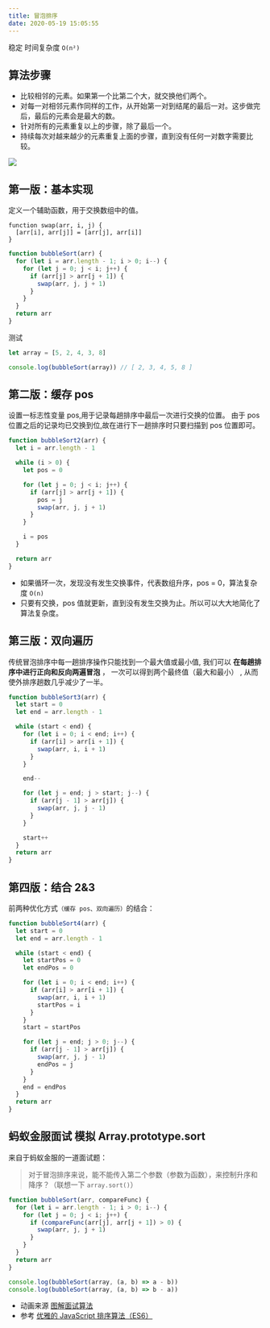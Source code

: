 ```yaml
---
title: 冒泡排序
date: 2020-05-19 15:05:55
---
```


稳定 时间复杂度 `O(n²)`

## 算法步骤

- 比较相邻的元素。如果第一个比第二个大，就交换他们两个。
- 对每一对相邻元素作同样的工作，从开始第一对到结尾的最后一对。这步做完后，最后的元素会是最大的数。
- 针对所有的元素重复以上的步骤，除了最后一个。
- 持续每次对越来越少的元素重复上面的步骤，直到没有任何一对数字需要比较。

![](https://gitee.com/alvin0216/cdn/raw/master/img/algorithm/sort/bubbleSort.png)

## 第一版：基本实现

定义一个辅助函数，用于交换数组中的值。

```TS
function swap(arr, i, j) {
  [arr[i], arr[j]] = [arr[j], arr[i]]
}
```

```js
function bubbleSort(arr) {
  for (let i = arr.length - 1; i > 0; i--) {
    for (let j = 0; j < i; j++) {
      if (arr[j] > arr[j + 1]) {
        swap(arr, j, j + 1)
      }
    }
  }
  return arr
}
```

测试

```js
let array = [5, 2, 4, 3, 8]

console.log(bubbleSort(array)) // [ 2, 3, 4, 5, 8 ]
```

## 第二版：缓存 pos

设置一标志性变量 pos,用于记录每趟排序中最后一次进行交换的位置。 由于 pos 位置之后的记录均已交换到位,故在进行下一趟排序时只要扫描到 pos 位置即可。

```js {5,9,14}
function bubbleSort2(arr) {
  let i = arr.length - 1

  while (i > 0) {
    let pos = 0

    for (let j = 0; j < i; j++) {
      if (arr[j] > arr[j + 1]) {
        pos = j
        swap(arr, j, j + 1)
      }
    }

    i = pos
  }

  return arr
}
```

- 如果循环一次，发现没有发生交换事件，代表数组升序，pos = 0，算法复杂度 `O(n)`
- 只要有交换，pos 值就更新，直到没有发生交换为止。所以可以大大地简化了算法复杂度。

## 第三版：双向遍历

传统冒泡排序中每一趟排序操作只能找到一个最大值或最小值, 我们可以 **在每趟排序中进行正向和反向两遍冒泡** ， 一次可以得到两个最终值（最大和最小） , 从而使外排序趟数几乎减少了一半。

```js
function bubbleSort3(arr) {
  let start = 0
  let end = arr.length - 1

  while (start < end) {
    for (let i = 0; i < end; i++) {
      if (arr[i] > arr[i + 1]) {
        swap(arr, i, i + 1)
      }
    }

    end--

    for (let j = end; j > start; j--) {
      if (arr[j - 1] > arr[j]) {
        swap(arr, j, j - 1)
      }
    }

    start++
  }
  return arr
}
```

## 第四版：结合 2&3

前两种优化方式`（缓存 pos、双向遍历）`的结合：

```js
function bubbleSort4(arr) {
  let start = 0
  let end = arr.length - 1

  while (start < end) {
    let startPos = 0
    let endPos = 0

    for (let i = 0; i < end; i++) {
      if (arr[i] > arr[i + 1]) {
        swap(arr, i, i + 1)
        startPos = i
      }
    }
    start = startPos

    for (let j = end; j > 0; j--) {
      if (arr[j - 1] > arr[j]) {
        swap(arr, j, j - 1)
        endPos = j
      }
    }
    end = endPos
  }
  return arr
}
```

## 蚂蚁金服面试 模拟 Array.prototype.sort

来自于蚂蚁金服的一道面试题：

> 对于冒泡排序来说，能不能传入第二个参数（参数为函数），来控制升序和降序？（联想一下 `array.sort()`）

```js
function bubbleSort(arr, compareFunc) {
  for (let i = arr.length - 1; i > 0; i--) {
    for (let j = 0; j < i; j++) {
      if (compareFunc(arr[j], arr[j + 1]) > 0) {
        swap(arr, j, j + 1)
      }
    }
  }
  return arr
}

console.log(bubbleSort(array, (a, b) => a - b))
console.log(bubbleSort(array, (a, b) => b - a))
```

- 动画来源 [图解面试算法](https://github.com/MisterBooo/LeetCodeAnimation)
- 参考 [优雅的 JavaScript 排序算法（ES6）](https://juejin.im/post/5ab62ec36fb9a028cf326c49)
